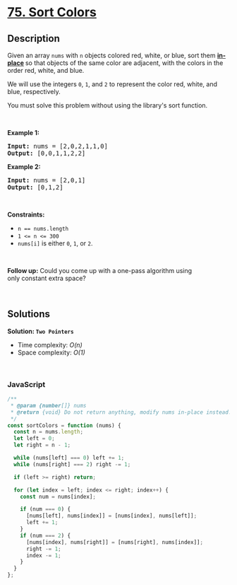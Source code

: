 # [75. Sort Colors](https://leetcode.com/problems/sort-colors)

## Description

<div class="elfjS" data-track-load="description_content"><p>Given an array <code>nums</code> with <code>n</code> objects colored red, white, or blue, sort them <strong><a href="https://en.wikipedia.org/wiki/In-place_algorithm" target="_blank">in-place</a> </strong>so that objects of the same color are adjacent, with the colors in the order red, white, and blue.</p>

<p>We will use the integers <code>0</code>, <code>1</code>, and <code>2</code> to represent the color red, white, and blue, respectively.</p>

<p>You must solve this problem without using the library's sort function.</p>

<p>&nbsp;</p>
<p><strong class="example">Example 1:</strong></p>

<pre><strong>Input:</strong> nums = [2,0,2,1,1,0]
<strong>Output:</strong> [0,0,1,1,2,2]
</pre>

<p><strong class="example">Example 2:</strong></p>

<pre><strong>Input:</strong> nums = [2,0,1]
<strong>Output:</strong> [0,1,2]
</pre>

<p>&nbsp;</p>
<p><strong>Constraints:</strong></p>

<ul>
	<li><code>n == nums.length</code></li>
	<li><code>1 &lt;= n &lt;= 300</code></li>
	<li><code>nums[i]</code> is either <code>0</code>, <code>1</code>, or <code>2</code>.</li>
</ul>

<p>&nbsp;</p>
<p><strong>Follow up:</strong>&nbsp;Could you come up with a one-pass algorithm using only&nbsp;constant extra space?</p>
</div>

<p>&nbsp;</p>

## Solutions

**Solution: `Two Pointers`**

- Time complexity: <em>O(n)</em>
- Space complexity: <em>O(1)</em>

<p>&nbsp;</p>

### **JavaScript**

```js
/**
 * @param {number[]} nums
 * @return {void} Do not return anything, modify nums in-place instead.
 */
const sortColors = function (nums) {
  const n = nums.length;
  let left = 0;
  let right = n - 1;

  while (nums[left] === 0) left += 1;
  while (nums[right] === 2) right -= 1;

  if (left >= right) return;

  for (let index = left; index <= right; index++) {
    const num = nums[index];

    if (num === 0) {
      [nums[left], nums[index]] = [nums[index], nums[left]];
      left += 1;
    }
    if (num === 2) {
      [nums[index], nums[right]] = [nums[right], nums[index]];
      right -= 1;
      index -= 1;
    }
  }
};
```
